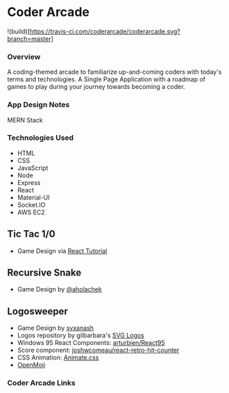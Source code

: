 # Coder Arcade

!(build)[https://travis-ci.com/coderarcade/coderarcade.svg?branch=master]

### Overview

A coding-themed arcade to familiarize up-and-coming coders with today's terms and technologies. A Single Page Application with a roadmap of games to play during your journey towards becoming a coder.

### App Design Notes

MERN Stack

### Technologies Used

* HTML
* CSS
* JavaScript
* Node
* Express
* React
* Material-UI
* Socket.IO
* AWS EC2

## Tic Tac 1/0

* Game Design via [React Tutorial](https://reactjs.org/tutorial/tutorial.html)

## Recursive Snake

* Game Design by [@aholachek](https://codepen.io/aholachek/)

## Logosweeper

* Game Design by [syxanash](https://github.com/syxanash/logosweeper)
* Logos repository by gilbarbara's [SVG Logos](https://github.com/gilbarbara/logos)
* Windows 95 React Components: [arturbien/React95](https://github.com/arturbien/React95)
* Score component: [joshwcomeau/react-retro-hit-counter](https://github.com/joshwcomeau/react-retro-hit-counter)
* CSS Animation: [Animate.css](https://daneden.github.io/animate.css)
* [OpenMoji](https://openmoji.org/)

### Coder Arcade Links

